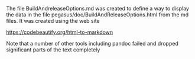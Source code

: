 The file BuildAndreleaseOptions.md was created to define a way to
display the data in the file pegasus/doc/BuildAndReleaseOptions.html
from the md files.  It was created using the web site

https://codebeautify.org/html-to-markdown

Note that a number of other tools including pandoc failed and dropped
significant parts of the text completely
